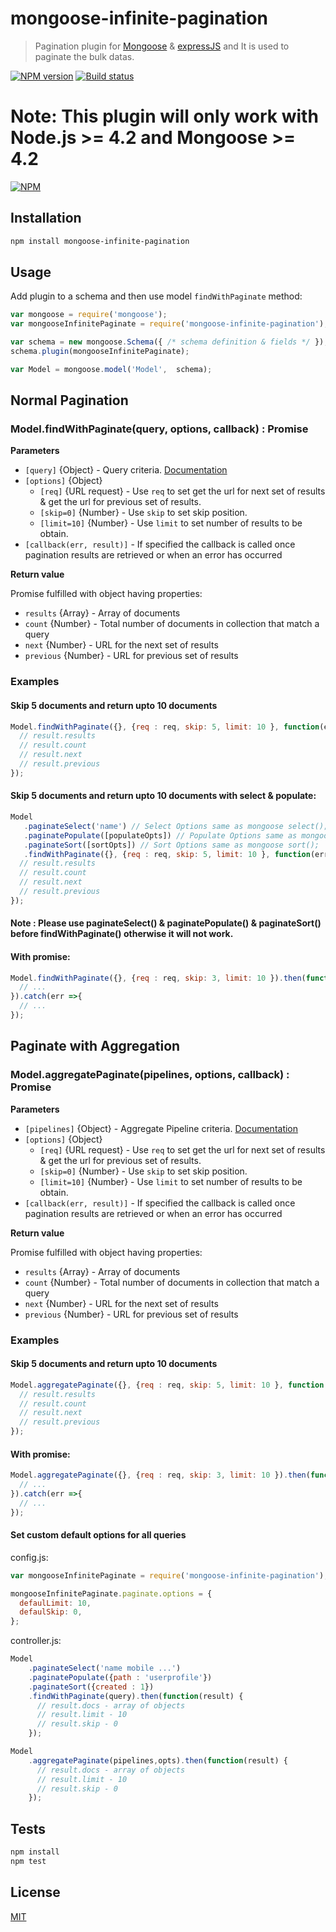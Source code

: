
# mongoose-infinite-pagination

> Pagination plugin for [Mongoose](http://mongoosejs.com) & [expressJS](https://expressjs.com/) and It is used to paginate the bulk datas.

[![NPM version](https://img.shields.io/npm/v/mongoose-infinite-pagination.svg)](https://npmjs.org/package/mongoose-infinite-pagination)
[![Build status](https://img.shields.io/travis/edwardhotchkiss/mongoose-infinite-pagination.svg)](https://travis-ci.org/edwardhotchkiss/mongoose-infinite-pagination)

**Note:** This plugin will only work with Node.js >= 4.2 and Mongoose >= 4.2
=======
[![NPM](https://nodei.co/npm/mongoose-infinite-pagination.png?downloads=true&downloadRank=true&stars=true)](https://nodei.co/npm/mongoose-infinite-pagination/)

## Installation

```sh
npm install mongoose-infinite-pagination
```

## Usage
Add plugin to a schema and then use model `findWithPaginate` method:

```js
var mongoose = require('mongoose');
var mongooseInfinitePaginate = require('mongoose-infinite-pagination');

var schema = new mongoose.Schema({ /* schema definition & fields */ });
schema.plugin(mongooseInfinitePaginate);

var Model = mongoose.model('Model',  schema);
```

## Normal Pagination

### Model.findWithPaginate(query, options, callback) : Promise<any>

**Parameters**

* `[query]` {Object} - Query criteria. [Documentation](https://docs.mongodb.org/manual/tutorial/query-documents)
* `[options]` {Object}
  - `[req]` {URL request} - Use `req` to set get the url for next set of results & get the url for previous set of results.
  - `[skip=0]` {Number} - Use `skip` to set skip position.
  - `[limit=10]` {Number} - Use `limit` to set number of results to be obtain.
* `[callback(err, result)]` - If specified the callback is called once pagination results are retrieved or when an error has occurred

**Return value**

Promise fulfilled with object having properties:
* `results` {Array} - Array of documents
* `count` {Number} - Total number of documents in collection that match a query
* `next` {Number} - URL for the next set of results
* `previous` {Number} - URL for previous set of results

### Examples

#### Skip 5 documents and return upto 10 documents

```js
Model.findWithPaginate({}, {req : req, skip: 5, limit: 10 }, function(err, result) {
  // result.results
  // result.count
  // result.next
  // result.previous
});
```

#### Skip 5 documents and return upto 10 documents with select & populate:

```js
Model
   .paginateSelect('name') // Select Options same as mongoose select();
   .paginatePopulate([populateOpts]) // Populate Options same as mongoose populate();
   .paginateSort([sortOpts]) // Sort Options same as mongoose sort();
   .findWithPaginate({}, {req : req, skip: 5, limit: 10 }, function(err, result) {
  // result.results
  // result.count
  // result.next
  // result.previous
});
```
#### Note : Please use paginateSelect() & paginatePopulate() & paginateSort() before findWithPaginate() otherwise it will not work.

#### With promise:

```js
Model.findWithPaginate({}, {req : req, skip: 3, limit: 10 }).then(function(result) {
  // ...
}).catch(err =>{
  // ...
});
```
## Paginate with Aggregation

### Model.aggregatePaginate(pipelines, options, callback) : Promise<any>

**Parameters**

* `[pipelines]` {Object} - Aggregate Pipeline criteria. [Documentation](https://docs.mongodb.com/manual/core/aggregation-pipeline/)
* `[options]` {Object}
  - `[req]` {URL request} - Use `req` to set get the url for next set of results & get the url for previous set of results.
  - `[skip=0]` {Number} - Use `skip` to set skip position.
  - `[limit=10]` {Number} - Use `limit` to set number of results to be obtain.
* `[callback(err, result)]` - If specified the callback is called once pagination results are retrieved or when an error has occurred

**Return value**

Promise fulfilled with object having properties:
* `results` {Array} - Array of documents
* `count` {Number} - Total number of documents in collection that match a query
* `next` {Number} - URL for the next set of results
* `previous` {Number} - URL for previous set of results

### Examples

#### Skip 5 documents and return upto 10 documents

```js
Model.aggregatePaginate({}, {req : req, skip: 5, limit: 10 }, function(err, result) {
  // result.results
  // result.count
  // result.next
  // result.previous
});
```

#### With promise:

```js
Model.aggregatePaginate({}, {req : req, skip: 3, limit: 10 }).then(function(result) {
  // ...
}).catch(err =>{
  // ...
});
```

#### Set custom default options for all queries

config.js:

```js
var mongooseInfinitePaginate = require('mongoose-infinite-pagination');

mongooseInfinitePaginate.paginate.options = { 
  defaulLimit: 10,
  defaulSkip: 0,
};
```

controller.js:

```js
Model
    .paginateSelect('name mobile ...')
    .paginatePopulate({path : 'userprofile'})
    .paginateSort({created : 1})
    .findWithPaginate(query).then(function(result) {
      // result.docs - array of objects
      // result.limit - 10
      // result.skip - 0
    });

Model
    .aggregatePaginate(pipelines,opts).then(function(result) {
      // result.docs - array of objects
      // result.limit - 10
      // result.skip - 0
    });
```

## Tests

```sh
npm install
npm test
```

## License

[MIT](LICENSE)
